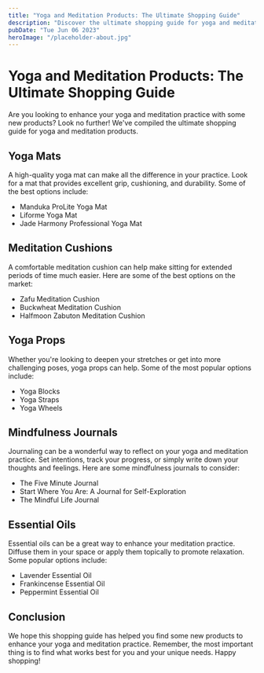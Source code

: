 ```yaml
---
title: "Yoga and Meditation Products: The Ultimate Shopping Guide"
description: "Discover the ultimate shopping guide for yoga and meditation products. Find the best products to enhance your practice and achieve inner peace."
pubDate: "Tue Jun 06 2023"
heroImage: "/placeholder-about.jpg"
---
```


# Yoga and Meditation Products: The Ultimate Shopping Guide

Are you looking to enhance your yoga and meditation practice with some new products? Look no further! We&#39;ve compiled the ultimate shopping guide for yoga and meditation products.

## Yoga Mats

A high-quality yoga mat can make all the difference in your practice. Look for a mat that provides excellent grip, cushioning, and durability. Some of the best options include:

- Manduka ProLite Yoga Mat
- Liforme Yoga Mat
- Jade Harmony Professional Yoga Mat

## Meditation Cushions

A comfortable meditation cushion can help make sitting for extended periods of time much easier. Here are some of the best options on the market:

- Zafu Meditation Cushion
- Buckwheat Meditation Cushion
- Halfmoon Zabuton Meditation Cushion

## Yoga Props

Whether you&#39;re looking to deepen your stretches or get into more challenging poses, yoga props can help. Some of the most popular options include:

- Yoga Blocks
- Yoga Straps
- Yoga Wheels

## Mindfulness Journals

Journaling can be a wonderful way to reflect on your yoga and meditation practice. Set intentions, track your progress, or simply write down your thoughts and feelings. Here are some mindfulness journals to consider:

- The Five Minute Journal
- Start Where You Are: A Journal for Self-Exploration
- The Mindful Life Journal

## Essential Oils

Essential oils can be a great way to enhance your meditation practice. Diffuse them in your space or apply them topically to promote relaxation. Some popular options include:

- Lavender Essential Oil
- Frankincense Essential Oil
- Peppermint Essential Oil

## Conclusion

We hope this shopping guide has helped you find some new products to enhance your yoga and meditation practice. Remember, the most important thing is to find what works best for you and your unique needs. Happy shopping!